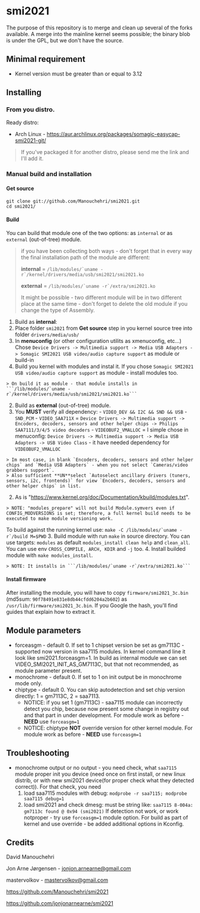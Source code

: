 # smi2021

The purpose of this repository is to merge and clean up several of the forks available. A merge into the mainline kernel seems possible; the binary blob is under the GPL, but we don't have the source.

## Minimal requirement

- Kernel version must be greater than or equal to 3.12

## Installing

### From you distro.

Ready distro:

- Arch Linux - https://aur.archlinux.org/packages/somagic-easycap-smi2021-git/

> If you've packaged it for another distro, please send me the link and I'll add it.

### Manual build and installation

#### Get source

```
git clone git://github.com/Manouchehri/smi2021.git
cd smi2021/
```

#### Build

You can build that module one of the two options: as `internal` or as `external` (out-of-tree) module.
> if you have been collecting both ways - don't forget that in every way the final installation path of the module are different:
>
> **internal** = ``` /lib/modules/`uname -r`/kernel/drivers/media/usb/smi2021/smi2021.ko ```
>
> **external** = ``` /lib/modules/`uname -r`/extra/smi2021.ko ```
>
> It might be possible - two different module will be in two different place at the same time - don't forget to delete the old module if you change the type of Assembly.

1. Build as **internal**:
  1.  Place folder `smi2021` from **Get source** step in you kernel source tree into folder `drivers/media/usb/`
  2.  In **menuconfig** (or other configuration utilits as xmenuconfig, etc...) Chose ```Device Drivers -> Multimedia support -> Media USB Adapters -> Somagic SMI2021 USB video/audio capture support``` as module or build-in
  3.  Build you kernel with modules and instal it. If you chose `Somagic SMI2021 USB video/audio capture support` as module - install modules too.
    
    > On build it as module - that module installs in ```/lib/modules/`uname -r`/kernel/drivers/media/usb/smi2021/smi2021.ko```

2. Build as **external** (out-of-tree) module.
  1. You **MUST** verify all dependency:
    - `VIDEO_DEV && I2C && SND && USB`
    - `SND_PCM`
    - `VIDEO_SAA711X` = `Device Drivers -> Multimedia support -> Encoders, decoders, sensors and other helper chips -> Philips SAA7111/3/4/5 video decoders`
    - `VIDEOBUF2_VMALLOC` = I simple chose in menuconfig: `Device Drivers -> Multimedia support -> Media USB Adapters -> USB Video Class` - it have needed dependency for `VIDEOBUF2_VMALLOC`
    
    > Im most case, in blank `Encoders, decoders, sensors and other helper chips` and `Media USB Adapters` - when you not select `Cameras/video grabbers support`.
    > Also sufficient **UN**select `Autoselect ancillary drivers (tuners, sensors, i2c, frontends)` for view `Encoders, decoders, sensors and other helper chips` in list. 
  2. As is "https://www.kernel.org/doc/Documentation/kbuild/modules.txt".
    
    > NOTE: "modules_prepare" will not build Module.symvers even if CONFIG_MODVERSIONS is set; therefore, a full kernel build needs to be executed to make module versioning work.
  To build against the running kernel use: ```make -C /lib/modules/`uname -r`/build M=$PWD```
  3. Build module with run `make` in source directory. You can use targets: `modules` as default `modules_install clean help` and `clean_all`. You can use env `CROSS_COMPILE, ARCH, KDIR` and `-j` too.
  4. Install builded module with `make modules_install`.
    
    > NOTE: It installs in ```/lib/modules/`uname -r`/extra/smi2021.ko```

#### Install firmware

After installing the module, you will have to copy `firmware/smi2021_3c.bin` (md5sum: `90f78491e831e8db44cfdd6204a2b602`) as `/usr/lib/firmware/smi2021_3c.bin`. If you Google the hash, you'll find guides that explain how to extract it.

## Module parameters

- forceasgm - default 0. If set to 1 chipset version be set as gm7113C - supported now version in saa7115 modules.
In kernel command line it look like smi2021.forceasgm=1. In build as internal module we can set VIDEO\_SMI2021\_INIT\_AS\_GM7113C, but that not recommended, as module parameter present.
- monochrome - default 0. If set to 1 on init output be in monochrome mode only.
- chiptype - default 0. You can skip autodetection and set chip version directly: 1 = gm7113C, 2 = saa7113.
    - NOTICE: if you set 1 (gm7113C) - saa7115 module can incorrectly detect you chip, because now present some change in registry out and that part in under development. For module work as before - **NEED** use `forceasgm=1`
    - NOTICE: chiptype **NOT** override version for other kernel module. For module work as before - **NEED** use `forceasgm=1`

## Troubleshooting

- monochrome output or no output - you need check, what `saa7115` module proper init you device (need once on first install, or new linux distrib, or with new smi2021 device(for proper check what they detected correct)).
For that check, you need
    1. load saa7115 modules with debug: ```modprobe -r saa7115; modprobe saa7115 debug=1```
    2. load smi2021 and check dmesg: must be string like: ```saa7115 8-004a: gm7113c found @ 0x94 (smi2021)```
If detection not work, or work notproper - try use `forceasgm=1` module option. For build as part of kernel and use override - be added additional options in Kconfig.


## Credits

David Manouchehri

Jon Arne Jørgensen - jonjon.arnearne@gmail.com

mastervolkov - mastervolkov@gmail.com

https://github.com/Manouchehri/smi2021

https://github.com/jonjonarnearne/smi2021
